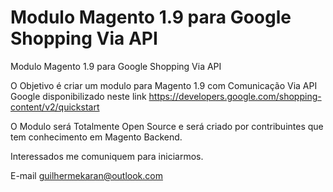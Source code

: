 # Modulo Magento 1.9 para Google Shopping Via API

Modulo Magento 1.9 para Google Shopping Via API

O Objetivo é criar um modulo para Magento 1.9 com Comunicação Via API Google disponibilizado neste link 
https://developers.google.com/shopping-content/v2/quickstart

O Modulo será Totalmente Open Source e será criado por contribuintes que tem conhecimento em Magento Backend.

Interessados me comuniquem para iniciarmos.

E-mail guilhermekaran@outlook.com




